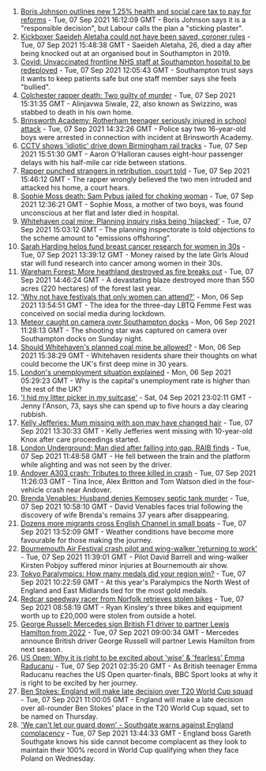 1. [Boris Johnson outlines new 1.25% health and social care tax to pay for reforms](https://www.bbc.co.uk/news/uk-politics-58476632?at_medium=RSS&at_campaign=KARANGA) - Tue, 07 Sep 2021 16:12:09 GMT - Boris Johnson says it is a "responsible decision", but Labour calls the plan a "sticking plaster".
2. [Kickboxer Saeideh Aletaha could not have been saved, coroner rules](https://www.bbc.co.uk/news/uk-england-hampshire-58475027?at_medium=RSS&at_campaign=KARANGA) - Tue, 07 Sep 2021 15:48:38 GMT - Saeideh Aletaha, 26, died a day after being knocked out at an organised bout in Southampton in 2019.
3. [Covid: Unvaccinated frontline NHS staff at Southampton hospital to be redeployed](https://www.bbc.co.uk/news/uk-england-hampshire-58408971?at_medium=RSS&at_campaign=KARANGA) - Tue, 07 Sep 2021 12:05:43 GMT - Southampton trust says it wants to keep patients safe but one staff member says she feels "bullied".
4. [Colchester rapper death: Two guilty of murder](https://www.bbc.co.uk/news/uk-england-essex-58475938?at_medium=RSS&at_campaign=KARANGA) - Tue, 07 Sep 2021 15:31:35 GMT - Alinjavwa Siwale, 22, also known as Swizzino, was stabbed to death in his own home.
5. [Brinsworth Academy: Rotherham teenager seriously injured in school attack](https://www.bbc.co.uk/news/uk-england-south-yorkshire-58473690?at_medium=RSS&at_campaign=KARANGA) - Tue, 07 Sep 2021 14:32:26 GMT - Police say two 16-year-old boys were arrested in connection with incident at Brinsworth Academy.
6. [CCTV shows 'idiotic' drive down Birmingham rail tracks](https://www.bbc.co.uk/news/uk-england-birmingham-58479017?at_medium=RSS&at_campaign=KARANGA) - Tue, 07 Sep 2021 15:51:30 GMT - Aaron O'Halloran causes eight-hour passenger delays with his half-mile car ride between stations.
7. [Rapper punched strangers in retribution, court told](https://www.bbc.co.uk/news/uk-england-manchester-58479507?at_medium=RSS&at_campaign=KARANGA) - Tue, 07 Sep 2021 15:46:12 GMT - The rapper wrongly believed the two men intruded and attacked his home, a court hears.
8. [Sophie Moss death: Sam Pybus jailed for choking woman](https://www.bbc.co.uk/news/uk-england-tees-58474727?at_medium=RSS&at_campaign=KARANGA) - Tue, 07 Sep 2021 12:36:21 GMT - Sophie Moss, a mother of two boys, was found unconscious at her flat and later died in hospital.
9. [Whitehaven coal mine: Planning inquiry risks being 'hijacked'](https://www.bbc.co.uk/news/uk-england-cumbria-58467209?at_medium=RSS&at_campaign=KARANGA) - Tue, 07 Sep 2021 15:03:12 GMT - The planning inspectorate is told objections to the scheme amount to "emissions offshoring".
10. [Sarah Harding helps fund breast cancer research for women in 30s](https://www.bbc.co.uk/news/entertainment-arts-58476756?at_medium=RSS&at_campaign=KARANGA) - Tue, 07 Sep 2021 13:39:12 GMT - Money raised by the late Girls Aloud star will fund research into cancer among women in their 30s.
11. [Wareham Forest: More heathland destroyed as fire breaks out](https://www.bbc.co.uk/news/uk-england-dorset-58479215?at_medium=RSS&at_campaign=KARANGA) - Tue, 07 Sep 2021 14:46:24 GMT - A devastating blaze destroyed more than 550 acres (220 hectares) of the forest last year.
12. ['Why not have festivals that only women can attend?'](https://www.bbc.co.uk/news/uk-england-derbyshire-58464519?at_medium=RSS&at_campaign=KARANGA) - Mon, 06 Sep 2021 13:54:51 GMT - The idea for the three-day LBTQ Femme Fest was conceived on social media during lockdown.
13. [Meteor caught on camera over Southampton docks](https://www.bbc.co.uk/news/uk-england-hampshire-58464279?at_medium=RSS&at_campaign=KARANGA) - Mon, 06 Sep 2021 11:28:13 GMT - The shooting star was captured on camera over Southampton docks on Sunday night.
14. [Should Whitehaven's planned coal mine be allowed?](https://www.bbc.co.uk/news/uk-england-cumbria-58467220?at_medium=RSS&at_campaign=KARANGA) - Mon, 06 Sep 2021 15:38:29 GMT - Whitehaven residents share their thoughts on what could become the UK's first deep mine in 30 years.
15. [London's unemployment situation explained](https://www.bbc.co.uk/news/uk-england-london-58440690?at_medium=RSS&at_campaign=KARANGA) - Mon, 06 Sep 2021 05:29:23 GMT - Why is the capital's unemployment rate is higher than the rest of the UK?
16. ['I hid my litter picker in my suitcase'](https://www.bbc.co.uk/news/uk-england-leicestershire-58409725?at_medium=RSS&at_campaign=KARANGA) - Sat, 04 Sep 2021 23:02:11 GMT - Jenny I'Anson, 73, says she can spend up to five hours a day clearing rubbish.
17. [Kelly Jefferies: Mum missing with son may have changed hair](https://www.bbc.co.uk/news/uk-england-bristol-58476103?at_medium=RSS&at_campaign=KARANGA) - Tue, 07 Sep 2021 13:30:33 GMT - Kelly Jefferies went missing with 10-year-old Knox after care proceedings started.
18. [London Underground: Man died after falling into gap, RAIB finds](https://www.bbc.co.uk/news/uk-england-london-58407238?at_medium=RSS&at_campaign=KARANGA) - Tue, 07 Sep 2021 11:48:58 GMT - He fell between the train and the platform while alighting and was not seen by the driver.
19. [Andover A303 crash: Tributes to three killed in crash](https://www.bbc.co.uk/news/uk-england-hampshire-58474155?at_medium=RSS&at_campaign=KARANGA) - Tue, 07 Sep 2021 11:26:03 GMT - Tina Ince, Alex Britton and Tom Watson died in the four-vehicle crash near Andover.
20. [Brenda Venables: Husband denies Kempsey septic tank murder](https://www.bbc.co.uk/news/uk-england-hereford-worcester-58476373?at_medium=RSS&at_campaign=KARANGA) - Tue, 07 Sep 2021 10:58:10 GMT - David Venables faces trial following the discovery of wife Brenda's remains 37 years after disappearing.
21. [Dozens more migrants cross English Channel in small boats](https://www.bbc.co.uk/news/uk-england-kent-58473698?at_medium=RSS&at_campaign=KARANGA) - Tue, 07 Sep 2021 13:52:09 GMT - Weather conditions have become more favourable for those making the journey.
22. [Bournemouth Air Festival crash pilot and wing-walker 'returning to work'](https://www.bbc.co.uk/news/uk-england-dorset-58475187?at_medium=RSS&at_campaign=KARANGA) - Tue, 07 Sep 2021 11:39:01 GMT - Pilot David Barrell and wing-walker Kirsten Pobjoy suffered minor injuries at Bournemouth air show.
23. [Tokyo Paralympics: How many medals did your region win?](https://www.bbc.co.uk/news/uk-england-58465814?at_medium=RSS&at_campaign=KARANGA) - Tue, 07 Sep 2021 10:22:59 GMT - At this year's Paralympics the North West of England and East Midlands tied for the most gold medals.
24. [Redcar speedway racer from Norfolk retrieves stolen bikes](https://www.bbc.co.uk/news/uk-england-norfolk-58473624?at_medium=RSS&at_campaign=KARANGA) - Tue, 07 Sep 2021 08:58:19 GMT - Ryan Kinsley's three bikes and equipment worth up to £20,000 were stolen from outside a hotel.
25. [George Russell: Mercedes sign British F1 driver to partner Lewis Hamilton from 2022](https://www.bbc.co.uk/sport/formula1/58474646?at_medium=RSS&at_campaign=KARANGA) - Tue, 07 Sep 2021 09:00:34 GMT - Mercedes announce British driver George Russell will partner Lewis Hamilton from next season.
26. [US Open: Why it is right to be excited about 'wise' & 'fearless' Emma Raducanu](https://www.bbc.co.uk/sport/tennis/58469895?at_medium=RSS&at_campaign=KARANGA) - Tue, 07 Sep 2021 02:35:20 GMT - As British teenager Emma Raducanu reaches the US Open quarter-finals, BBC Sport looks at why it is right to be excited by her journey.
27. [Ben Stokes: England will make late decision over T20 World Cup squad](https://www.bbc.co.uk/sport/cricket/58469736?at_medium=RSS&at_campaign=KARANGA) - Tue, 07 Sep 2021 11:00:05 GMT - England will make a late decision over all-rounder Ben Stokes' place in the T20 World Cup squad, set to be named on Thursday.
28. ['We can't let our guard down' - Southgate warns against England complacency](https://www.bbc.co.uk/sport/football/58404777?at_medium=RSS&at_campaign=KARANGA) - Tue, 07 Sep 2021 13:44:33 GMT - England boss Gareth Southgate knows his side cannot become complacent as they look to maintain their 100% record in World Cup qualifying when they face Poland on Wednesday.

